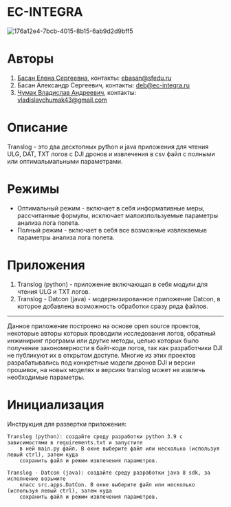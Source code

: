 # EC-INTEGRA
![176a12e4-7bcb-4015-8b15-6ab9d2d9bff5](https://user-images.githubusercontent.com/116355531/197352404-b671d918-d486-4294-8f3e-b852f25443e4.jpg)
# Авторы
1. [Басан Елена Сергеевна](https://github.com/lennylenny161), контакты: ebasan@sfedu.ru
2. Басан Александр Сергеевич, контакты: deb@ec-integra.ru
3. [Чумак Владислав Андреевич](https://github.com/VladislavChumak), контакты: vladislavchumak43@gmail.com
# Описание
Translog - это два десктопных python и java приложения для чтения ULG, DAT, TXT логов с DJI дронов и извлечения в csv
файл с полными или оптимальмальными параметрами.
# Режимы
- Оптимальный режим - включает в себя информативные меры, рассчитанные формулы, исключает малоизпользуемые 
параметры анализа лога полета.
- Полный режим - включает в себя все возможные извлекаемые параметры анализа лога полета.
# Приложения
1. Translog (python) - приложение включающая в себя модули для чтения ULG и TXT логов.  
2. Translog - Datcon (java) - модернизированное приложение Datcon, в которое добавлена возможность
обработки сразу ряда файлов.  
***
Данное приложение построено на основе open source проектов, некоторые авторы которых проводили 
исследования логов, обратный инжиниринг программ или другие методы, целью которых было получение 
закономерности в байт-коде логов, так как разработчики DJI не публикуют их в открытом доступе.
Многие из этих проектов разрабатывались под конкретные модели дронов DJI и версии прошивок, на новых
моделях и версиях translog может не извлечь необходимые параметры.
# Инициализация
Инструкция для развертки приложения:

    Translog (python): создайте среду разработки python 3.9 с зависимостями в requirements.txt и запустите
        в ней main.py файл. В окне выберите файл или несколько (используя левый ctrl), затем куда 
        сохранить файл и режим извлечения параметров.
        
    Translog - Datcon (java): создайте среду разработки java 8 sdk, за исполнение возьмите 
        класс src.apps.DatCon. В окне выберите файл или несколько (используя левый ctrl), затем куда 
        сохранить файл и режим извлечения параметров.    
